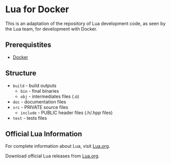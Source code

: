 # Lua for Docker

This is an adaptation of the repository of Lua development code, as seen by the Lua team, for development with Docker.

## Prerequistites
- [Docker](https://www.docker.com)

## Structure

- `build` - build outputs
  - `bin` - final binaries
  - `obj` - intermediates files (.o) 
- `doc` - documentation files
- `src` - PRIVATE source files
  - `include` - PUBLIC header files (.h/.hpp files)
- `test` - tests files


## Official Lua Information

For complete information about Lua, visit [Lua.org](https://www.lua.org/).

Download official Lua releases from [Lua.org](https://www.lua.org/download.html).
